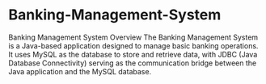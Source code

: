 # Banking-Management-System
Banking Management System Overview The Banking Management System is a Java-based application designed to manage basic banking operations. It uses MySQL as the database to store and retrieve data, with JDBC (Java Database Connectivity) serving as the communication bridge between the Java application and the MySQL database.
